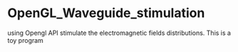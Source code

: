 # OpenGL_Waveguide_stimulation
using Opengl API stimulate the electromagnetic fields distributions.  This is a toy program
